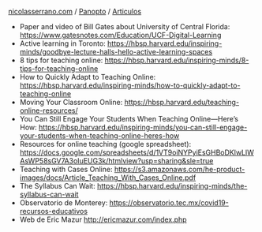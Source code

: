 [nicolasserrano.com](/) / [Panopto](.) / [Articulos](#0)
- Paper and video of Bill Gates about University of Central Florida: <https://www.gatesnotes.com/Education/UCF-Digital-Learning>
- Active learning in Toronto: <https://hbsp.harvard.edu/inspiring-minds/goodbye-lecture-halls-hello-active-learning-spaces>
- 8 tips for teaching online: <https://hbsp.harvard.edu/inspiring-minds/8-tips-for-teaching-online>
- How to Quickly Adapt to Teaching Online: <https://hbsp.harvard.edu/inspiring-minds/how-to-quickly-adapt-to-teaching-online>
- Moving Your Classroom Online: <https://hbsp.harvard.edu/teaching-online-resources/>
- You Can Still Engage Your Students When Teaching Online—Here’s How: <https://hbsp.harvard.edu/inspiring-minds/you-can-still-engage-your-students-when-teaching-online-heres-how>
- Resources for online teaching (google spreadsheet): <https://docs.google.com/spreadsheets/d/1VT9oiNYPyiEsGHBoDKlwLlWAsWP58sGV7A3oIuEUG3k/htmlview?usp=sharing&sle=true>
- Teaching with Cases Online: <https://s3.amazonaws.com/he-product-images/docs/Article_Teaching_With_Cases_Online.pdf>
- The Syllabus Can Wait: <https://hbsp.harvard.edu/inspiring-minds/the-syllabus-can-wait>
- Observatorio de Monterey: <https://observatorio.tec.mx/covid19-recursos-educativos>
- Web de Eric Mazur <http://ericmazur.com/index.php>
